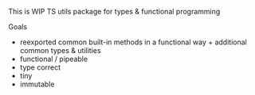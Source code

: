 This is WIP TS utils package for types & functional programming

Goals

- reexported common built-in methods in a functional way + additional common types & utilities
- functional / pipeable
- type correct
- tiny
- immutable
